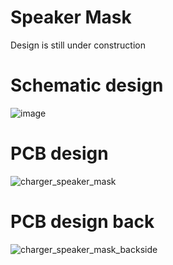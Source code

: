 # Speaker Mask

Design is still under construction

# Schematic design
![image](https://user-images.githubusercontent.com/51321472/187263559-cb24385a-d5de-415f-90e9-d2e830c1ab36.png)

# PCB design
![charger_speaker_mask](https://user-images.githubusercontent.com/51321472/187262201-9f87f0e2-5bb3-4bef-900b-7780cd66370f.jpg)

# PCB design back
![charger_speaker_mask_backside](https://user-images.githubusercontent.com/51321472/187262212-e743f7e8-4f39-4981-93a4-9a3574118bcc.jpg)

